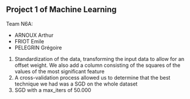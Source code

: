 ## Project 1 of Machine Learning
Team N6A:
<ul>
    <li>ARNOUX Arthur</li>
    <li>FRIOT Emile</li>
    <li>PELEGRIN Grégoire</li>
</ul>

<ol>
    <li>Standardization of the data, transforming the input data to allow for an offset weight. We also add a column consisting of the squares of the values of the most significant feature</li>
    <li>A cross-validation process allowed us to determine that the best technique we had was a SGD on the whole dataset</li>
    <li>SGD with a max_iters of 50.000</li>
</ol>

